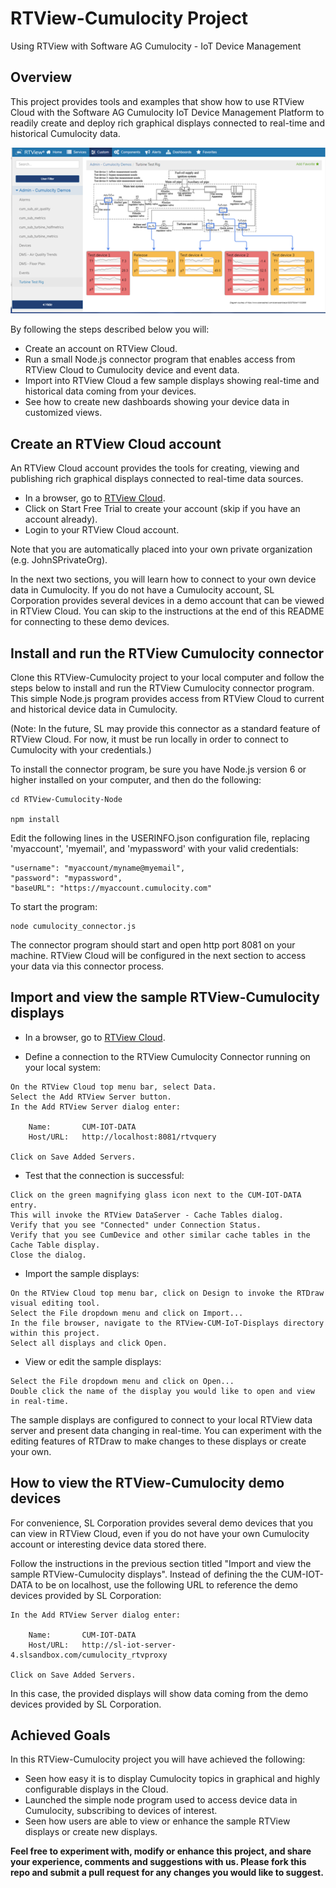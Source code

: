 # RTView-Cumulocity Project
Using RTView with Software AG Cumulocity - IoT Device Management

## Overview
This project provides tools and examples that show how to use RTView Cloud with the Software AG Cumulocity IoT Device Management Platform to readily create and deploy rich graphical displays connected to real-time and historical Cumulocity data. 

![](Images/cum_turbine_test_rig_sm.png)

By following the steps described below you will:

* Create an account on RTView Cloud.
* Run a small Node.js connector program that enables access from RTView Cloud to Cumulocity device and event data.
* Import into RTView Cloud a few sample displays showing real-time and historical data coming from your devices. 
* See how to create new dashboards showing your device data in customized views.

## Create an RTView Cloud account
An RTView Cloud account provides the tools for creating, viewing and publishing rich graphical displays connected to real-time data sources.

* In a browser, go to [RTView Cloud](http://rtviewcloud.sl.com/).
* Click on Start Free Trial to create your account (skip if you have an account already).
* Login to your RTView Cloud account.

Note that you are automatically placed into your own private organization (e.g. JohnSPrivateOrg).

In the next two sections, you will learn how to connect to your own device data in Cumulocity.
If you do not have a Cumulocity account, SL Corporation provides several devices in a demo account that can be viewed in RTView Cloud. You can skip to the instructions at the end of this README for connecting to these demo devices.
	
## Install and run the RTView Cumulocity connector

Clone this RTView-Cumulocity project to your local computer and follow the steps below to install and run the RTView Cumulocity connector program. This simple Node.js program provides access from RTView Cloud to current and historical device data in Cumulocity.

(Note: In the future, SL may provide this connector as a standard feature of RTView Cloud. For now, it must be run locally in order to connect to Cumulocity with your credentials.)

To install the connector program, be sure you have Node.js version 6 or higher installed on your computer, and then do the following:
```
cd RTView-Cumulocity-Node

npm install
```
Edit the following lines in the USERINFO.json configuration file, replacing 'myaccount', 'myemail', and 'mypassword' with your valid credentials:
```
"username": "myaccount/myname@myemail",
"password": "mypassword",
"baseURL": "https://myaccount.cumulocity.com"
```
To start the program:
```
node cumulocity_connector.js
```
The connector program should start and open http port 8081 on your machine. RTView Cloud will be configured in the next section to access your data via this connector process.

## Import and view the sample RTView-Cumulocity displays

* In a browser, go to [RTView Cloud](http://rtviewcloud.sl.com/).

* Define a connection to the RTView Cumulocity Connector running on your local system:
```
On the RTView Cloud top menu bar, select Data.
Select the Add RTView Server button.
In the Add RTView Server dialog enter:

	Name:       CUM-IOT-DATA
	Host/URL:   http://localhost:8081/rtvquery

Click on Save Added Servers.
```
* Test that the connection is successful:
```
Click on the green magnifying glass icon next to the CUM-IOT-DATA entry.
This will invoke the RTView DataServer - Cache Tables dialog.
Verify that you see "Connected" under Connection Status. 
Verify that you see CumDevice and other similar cache tables in the Cache Table display.
Close the dialog.
```
* Import the sample displays:
```
On the RTView Cloud top menu bar, click on Design to invoke the RTDraw visual editing tool.
Select the File dropdown menu and click on Import... 
In the file browser, navigate to the RTView-CUM-IoT-Displays directory within this project.
Select all displays and click Open.
```
* View or edit the sample displays:
```
Select the File dropdown menu and click on Open...
Double click the name of the display you would like to open and view in real-time.
```
The sample displays are configured to connect to your local RTView data server and present data changing in real-time.
You can experiment with the editing features of RTDraw to make changes to these displays or create your own.

## How to view the RTView-Cumulocity demo devices

For convenience, SL Corporation provides several demo devices that you can view in RTView Cloud, even if you do not have your own Cumulocity account or interesting device data stored there.

Follow the instructions in the previous section titled "Import and view the sample RTView-Cumulocity displays".
Instead of defining the the CUM-IOT-DATA to be on localhost, use the following URL to reference the demo devices provided by SL Corporation:
```
In the Add RTView Server dialog enter:

	Name:       CUM-IOT-DATA
	Host/URL:   http://sl-iot-server-4.slsandbox.com/cumulocity_rtvproxy

Click on Save Added Servers.
```
In this case, the provided displays will show data coming from the demo devices provided by SL Corporation.

## Achieved Goals

In this RTView-Cumulocity project you will have achieved the following: 

* Seen how easy it is to display Cumulocity topics in graphical and highly configurable displays in the Cloud.
* Launched the simple node program used to access device data in Cumulocity, subscribing to devices of interest.
* Seen how users are able to view or enhance the sample RTView displays or create new displays.

**Feel free to experiment with, modify or enhance this project, and share your experience, comments and suggestions with us. Please fork this repo and submit a pull request for any changes you would like to suggest.**
